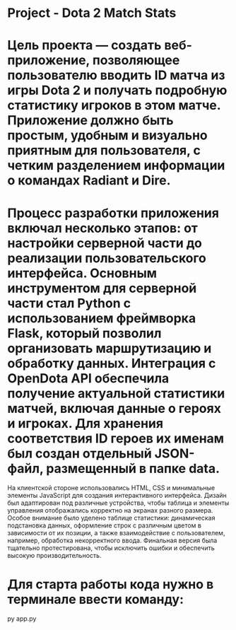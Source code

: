# Project - Dota 2 Match Stats

# Цель проекта — создать веб-приложение, позволяющее пользователю вводить ID матча из игры Dota 2 и получать подробную статистику игроков в этом матче. Приложение должно быть простым, удобным и визуально приятным для пользователя, с четким разделением информации о командах Radiant и Dire.

# Процесс разработки приложения включал несколько этапов: от настройки серверной части до реализации пользовательского интерфейса. Основным инструментом для серверной части стал Python с использованием фреймворка Flask, который позволил организовать маршрутизацию и обработку данных. Интеграция с OpenDota API обеспечила получение актуальной статистики матчей, включая данные о героях и игроках. Для хранения соответствия ID героев их именам был создан отдельный JSON-файл, размещенный в папке data.
На клиентской стороне использовались HTML, CSS и минимальные элементы JavaScript для создания интерактивного интерфейса. Дизайн был адаптирован под различные устройства, чтобы таблица и элементы управления отображались корректно на экранах разного размера.
Особое внимание было уделено таблице статистики: динамическая подстановка данных, оформление строк с различным цветом в зависимости от их позиции, а также взаимодействие с пользователем, например, обработка некорректного ввода. Финальная версия была тщательно протестирована, чтобы исключить ошибки и обеспечить высокую производительность.

# Для старта работы кода нужно в терминале ввести команду:
py app.py

